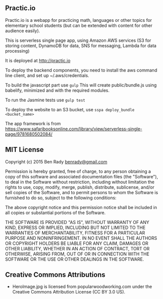 
## Practic.io

Practic.io is a webapp for practicing math, languages or
other topics for elementary school students (but can be extended with
content for other audience easily).

This is serverless single page app, using Amazon AWS services
(S3 for storing content, DynamoDB for data, SNS for messaging,
Lambda for data processing)

It is deployed at http://practic.io

To deploy the backend components, you need to install the aws command line
client, and set up ~/.aws/credentials.

To build the javascript part use
``
gulp
``
This will create public/bundle.js using babelify, minimized and with
the required modules.

To run the Jasmine tests use
``
gulp test
``

To deploy the website to an S3 bucket, use
``
sspa deploy_bundle <bucket_name>
``

The app framework is from
https://www.safaribooksonline.com/library/view/serverless-single-page/9781680502084/


## MIT License

Copyright (c) 2015 Ben Rady <benrady@gmail.com>

Permission is hereby granted, free of charge, to any person obtaining a copy of this software and associated documentation files (the "Software"), to deal in the Software without restriction, including without limitation the rights to use, copy, modify, merge, publish, distribute, sublicense, and/or sell copies of the Software, and to permit persons to whom the Software is furnished to do so, subject to the following conditions:

The above copyright notice and this permission notice shall be included in all copies or substantial portions of the Software.

THE SOFTWARE IS PROVIDED "AS IS", WITHOUT WARRANTY OF ANY KIND, EXPRESS OR IMPLIED, INCLUDING BUT NOT LIMITED TO THE WARRANTIES OF MERCHANTABILITY, FITNESS FOR A PARTICULAR PURPOSE AND NONINFRINGEMENT.  IN NO EVENT SHALL THE AUTHORS OR COPYRIGHT HOLDERS BE LIABLE FOR ANY CLAIM, DAMAGES OR OTHER LIABILITY, WHETHER IN AN ACTION OF CONTRACT, TORT OR OTHERWISE, ARISING FROM, OUT OF OR IN CONNECTION WITH THE SOFTWARE OR THE USE OR OTHER DEALINGS IN THE SOFTWARE.

## Creative Commons Attributions

  * HeroImage.jpg is licensed from popularwoodworking.com under the Creative Commons Attribution License (CC BY 3.0 US).
